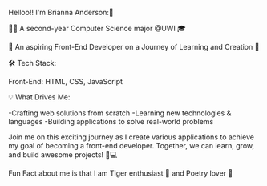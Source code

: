 Helloo!! I'm Brianna Anderson:👋

👨‍💻 A second-year Computer Science major @UWI 🎓

🚀 An aspiring Front-End Developer on a Journey of Learning and Creation 🌟

🛠️ Tech Stack:

Front-End: HTML, CSS, JavaScript

💡 What Drives Me:

-Crafting web solutions from scratch
-Learning new technologies & languages
-Building applications to solve real-world problems

Join me on this exciting journey as I create various applications to achieve my goal of becoming a front-end developer. Together, we can learn, grow, and build awesome projects! 🚀💻

Fun Fact about me is that I am Tiger enthusiast 🐅 and Poetry lover 📜
